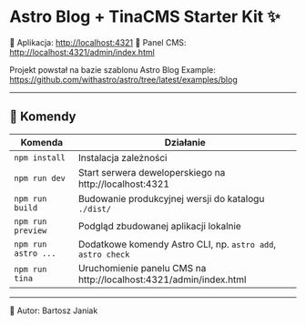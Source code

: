 # Astro Blog + TinaCMS Starter Kit ✨

🚀 Aplikacja: [http://localhost:4321](http://localhost:4321)
📝 Panel CMS: [http://localhost:4321/admin/index.html](http://localhost:4321/admin/index.html)

Projekt powstał na bazie szablonu Astro Blog Example: https://github.com/withastro/astro/tree/latest/examples/blog

---

## 🧞 Komendy

| Komenda             | Działanie                                                        |
|---------------------|------------------------------------------------------------------|
| `npm install`       | Instalacja zależności                                            |
| `npm run dev`       | Start serwera deweloperskiego na http://localhost:4321           |
| `npm run build`     | Budowanie produkcyjnej wersji do katalogu `./dist/`              |
| `npm run preview`   | Podgląd zbudowanej aplikacji lokalnie                            |
| `npm run astro ...` | Dodatkowe komendy Astro CLI, np. `astro add`, `astro check`      |
| `npm run tina`      | Uruchomienie panelu CMS na http://localhost:4321/admin/index.html |

---

👤 Autor: Bartosz Janiak
